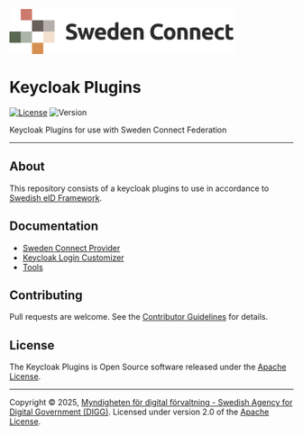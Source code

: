 ![Logo](docs/images/sweden-connect.png)

# Keycloak Plugins

[![License](https://img.shields.io/badge/License-Apache%202.0-blue.svg)](https://opensource.org/licenses/Apache-2.0) 
![Version](https://img.shields.io/badge/Version-_0.4.0-yellow)

Keycloak Plugins for use with Sweden Connect Federation

-----

## About

This repository consists of a keycloak plugins to use in accordance to [Swedish eID Framework](https://docs.swedenconnect.se/technical-framework/).

## Documentation

- [Sweden Connect Provider](docs/sweden-connect-provider.MD)
- [Keycloak Login Customizer](docs/keycloak-login-customizer.MD)
- [Tools](docs/tools.MD)

## Contributing

Pull requests are welcome. See the [Contributor Guidelines](CONTRIBUTING.md) for details.

## License

The Keycloak Plugins is Open Source software released under the [Apache License](http://www.apache.org/licenses/LICENSE-2.0).

-----

Copyright &copy; 2025, [Myndigheten för digital förvaltning - Swedish Agency for Digital Government (DIGG)](http://www.digg.se). Licensed under version 2.0 of the [Apache License](http://www.apache.org/licenses/LICENSE-2.0).